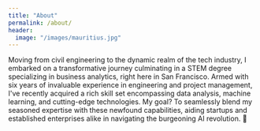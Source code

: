 ```yaml
---
title: "About"
permalink: /about/
header:
  image: "/images/mauritius.jpg"
---
```


Moving from civil engineering to the dynamic realm of the tech industry, I embarked on a transformative journey culminating in a STEM degree specializing in business analytics, right here in San Francisco. 
Armed with six years of invaluable experience in engineering and project management, I've recently acquired a rich skill set encompassing data analysis, machine learning, and cutting-edge technologies. 
My goal? To seamlessly blend my seasoned expertise with these newfound capabilities, aiding startups and established enterprises alike in navigating the burgeoning AI revolution. 🚀
